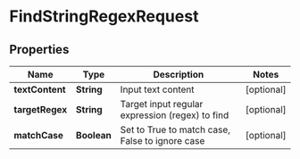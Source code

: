 
# FindStringRegexRequest

## Properties
Name | Type | Description | Notes
------------ | ------------- | ------------- | -------------
**textContent** | **String** | Input text content |  [optional]
**targetRegex** | **String** | Target input regular expression (regex) to find |  [optional]
**matchCase** | **Boolean** | Set to True to match case, False to ignore case |  [optional]



